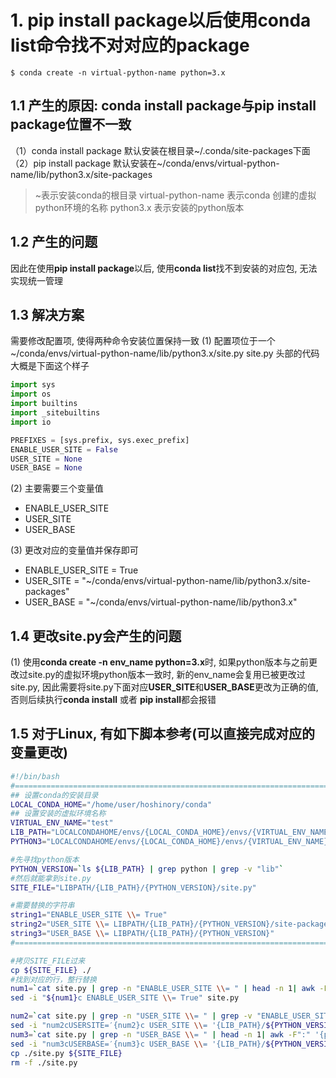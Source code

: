 # 1. pip install package以后使用conda list命令找不对对应的package
```shell
$ conda create -n virtual-python-name python=3.x
```
## 1.1 产生的原因: conda install package与pip install package位置不一致
（1）conda install package 默认安装在根目录~/.conda/site-packages下面
（2）pip install package 默认安装在~/conda/envs/virtual-python-name/lib/python3.x/site-packages
> ~表示安装conda的根目录
>virtual-python-name 表示conda 创建的虚拟python环境的名称
>python3.x 表示安装的python版本

## 1.2 产生的问题
因此在使用**pip install package**以后, 使用**conda list**找不到安装的对应包, 无法实现统一管理

## 1.3 解决方案
需要修改配置项, 使得两种命令安装位置保持一致
(1) 配置项位于一个~/conda/envs/virtual-python-name/lib/python3.x/site.py
site.py 头部的代码大概是下面这个样子
```python
import sys 
import os
import builtins
import _sitebuiltins
import io

PREFIXES = [sys.prefix, sys.exec_prefix]
ENABLE_USER_SITE = False
USER_SITE = None
USER_BASE = None
```
(2) 主要需要三个变量值
- ENABLE_USER_SITE
- USER_SITE
- USER_BASE

(3) 更改对应的变量值并保存即可
- ENABLE_USER_SITE = True
- USER_SITE = "\~/conda/envs/virtual-python-name/lib/python3.x/site-packages"
- USER_BASE = "\~/conda/envs/virtual-python-name/lib/python3.x"

## 1.4 更改site.py会产生的问题
(1) 使用**conda create -n env_name python=3.x**时, 如果python版本与之前更改过site.py的虚拟环境python版本一致时, 新的env_name会复用已被更改过site.py, 因此需要将site.py下面对应**USER_SITE**和**USER_BASE**更改为正确的值, 否则后续执行**conda install** 或者 **pip install**都会报错

## 1.5 对于Linux, 有如下脚本参考(可以直接完成对应的变量更改)
```bash
#!/bin/bash
#=====================================================================================================================#
## 设置conda的安装目录
LOCAL_CONDA_HOME="/home/user/hoshinory/conda"
## 设置安装的虚拟环境名称
VIRTUAL_ENV_NAME="test"
LIB_PATH="LOCALCONDAHOME/envs/{LOCAL_CONDA_HOME}/envs/{VIRTUAL_ENV_NAME}/lib"
PYTHON3="LOCALCONDAHOME/envs/{LOCAL_CONDA_HOME}/envs/{VIRTUAL_ENV_NAME}/bin/python3"

#先寻找python版本
PYTHON_VERSION=`ls ${LIB_PATH} | grep python | grep -v "lib"`
#然后就能拿到site.py
SITE_FILE="LIBPATH/{LIB_PATH}/{PYTHON_VERSION}/site.py"

#需要替换的字符串
string1="ENABLE_USER_SITE \\= True"
string2="USER_SITE \\= LIBPATH/{LIB_PATH}/{PYTHON_VERSION}/site-packages"
string3="USER_BASE \\= LIBPATH/{LIB_PATH}/{PYTHON_VERSION}"
#=====================================================================================================================#

#拷贝SITE_FILE过来
cp ${SITE_FILE} ./
#找到对应的行，整行替换
num1=`cat site.py | grep -n "ENABLE_USER_SITE \\= " | head -n 1| awk -F":" '{print $1}'`
sed -i "${num1}c ENABLE_USER_SITE \\= True" site.py

num2=`cat site.py | grep -n "USER_SITE \\= " | grep -v "ENABLE_USER_SITE" | head -n 1| awk -F":" '{print $1}'`
sed -i "num2cUSERSITE=′{num2}c USER_SITE \\= '{LIB_PATH}/${PYTHON_VERSION}/site-packages'" site.py
num3=`cat site.py | grep -n "USER_BASE \\= " | head -n 1| awk -F":" '{print $1}'`
sed -i "num3cUSERBASE=′{num3}c USER_BASE \\= '{LIB_PATH}/${PYTHON_VERSION}'" site.py
cp ./site.py ${SITE_FILE}
rm -f ./site.py
```


